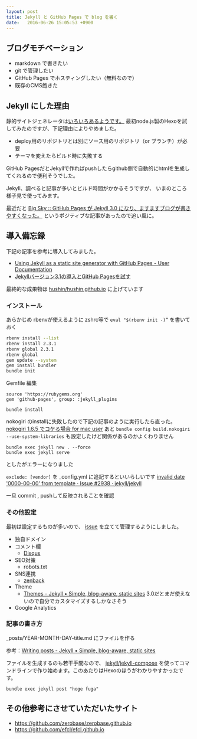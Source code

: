 ```yaml
---
layout: post
title: Jekyll と GitHub Pages で blog を書く
date:   2016-06-26 15:05:53 +0900
---
```


## ブログモチベーション

- markdown で書きたい
- git で管理したい
- GitHub Pages でホスティングしたい（無料なので）
- 既存のCMS飽きた

## Jekyll にした理由

静的サイトジェネレータは[いろいろあるようです。](https://staticsitegenerators.net/)
最初node.js製のHexoを試してみたのですが、下記理由によりやめました。

* deploy用のリポジトリとは別にソース用のリポジトリ（or ブランチ）が必要
* テーマを変えたらビルド時に失敗する

GitHub PagesだとJekyllで作ればpushしたらgithub側で自動的にhtmlを生成してくれるので便利そうでした。

Jekyll、調べると記事が多いとビルド時間がかかるそうですが、
いまのところ様子見で使ってみます。

最近だと [Big Sky :: GitHub Pages が Jekyll 3.0 になり、ますますブログが書きやすくなった。](http://mattn.kaoriya.net/software/20160215110235.htm) というポジティブな記事があったので追い風に。

## 導入備忘録

下記の記事を参考に導入してみました。

- [Using Jekyll as a static site generator with GitHub Pages - User Documentation](https://help.github.com/articles/using-jekyll-as-a-static-site-generator-with-github-pages/)
- [Jekyllバージョン3.1の導入とGitHub Pagesを試す](http://www.tbn.co.jp/posts/technology/2016/02/12/jekyll-3.html)

最終的な成果物は [hushin/hushin.github.io](https://github.com/hushin/hushin.github.io) に上げています

### インストール

あらかじめ rbenvが使えるように zshrc等で `eval "$(rbenv init -)”` を書いておく

```bash
rbenv install --list
rbenv install 2.3.1
rbenv global 2.3.1
rbenv global
gem update --system
gem install bundler
bundle init
```

Gemfile 編集

```
source 'https://rubygems.org'
gem 'github-pages', group: :jekyll_plugins
```

```
bundle install
```

nokogiri のinstallに失敗したので下記の記事のように実行したら直った。
[nokogiri 1.6.5 でコケる場合 for mac user](https://gist.github.com/koudaiii/adf0fa29bfb7fc13531b)
あと `bundle config build.nokogiri --use-system-libraries` も設定したけど関係があるのかよくわりません

```
bundle exec jekyll new . --force
bundle exec jekyll serve
```

としたがエラーになりました

`exclude: [vendor]` を _config.yml に追記するといいらしいです [invalid date '0000-00-00' from template · Issue #2938 · jekyll/jekyll](https://github.com/jekyll/jekyll/issues/2938)

一旦 commit , pushして反映されることを確認

### その他設定

最初は設定するものが多いので、 [issue](https://github.com/hushin/hushin.github.io/issues) を立てて管理するようにしました。

- 独自ドメイン
- コメント欄
  - [Disqus](https://disqus.com/)
- SEO対策
  - robots.txt
- SNS連携
  - [zenback](https://zenback.jp/)
- Theme
  - [Themes - Jekyll • Simple, blog-aware, static sites](https://jekyllrb.com/docs/themes/) 3.0だとまだ使えないので自分でカスタマイズするしかなさそう
- Google Analytics

### 記事の書き方

_posts/YEAR-MONTH-DAY-title.md にファイルを作る

参考：[Writing posts - Jekyll • Simple, blog-aware, static sites](https://jekyllrb.com/docs/posts/)

ファイルを生成するのも若干手間なので、
[jekyll/jekyll-compose](https://github.com/jekyll/jekyll-compose) を使ってコマンドラインで作り始めます。このあたりはHexoのほうがわかりやすかったです。

```
bundle exec jekyll post "hoge fuga"
```

## その他参考にさせていただいたサイト

- https://github.com/zerobase/zerobase.github.io
- https://github.com/efcl/efcl.github.io
